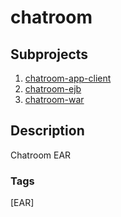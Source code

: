 # chatroom

## Subprojects 
1. [chatroom-app-client](https://github.com/shroysha/chatroom-app-client)
1. [chatroom-ejb](https://github.com/shroysha/chatroom-ejb)
1. [chatroom-war](https://github.com/shroysha/chatroom-war)

## Description
Chatroom EAR

### Tags
[EAR]
